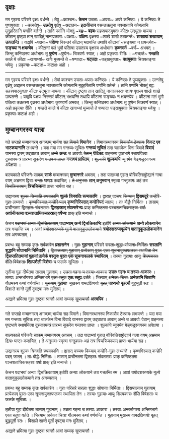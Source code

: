<style>
    s { color:rgb(200,127,127) ; font-size: smaller;}
    s+strong::before{ xcontent: " → ";  color:rgb(127,127,200) ;}
    s+strong { color: rgb(75,75,255); font-weight:normal}
</style>

## वृक्षाः

मम गृहस्य परिसरे वृक्षाः वर्धन्ते । तेषु ~काश्चन~ **केचन**  उन्नताः  ~अपराः~ अपरे  कनिष्ठाः । ये कनिष्ठाः ते पुष्पयुक्ताः । ~उत्नतेषु~  **उन्नतेषु** वृक्षेषु  ~अद्यतन~ **इदानीन्तन** वसन्तऋतुना नवजातानि कोमलानि मृदुहरितानि पर्णानि वर्तन्ते । तानि पर्णानि भोक्तुं ~बह्वः~ **बहवः** सहस्रपादयुक्ताः कीटाः उद्भूताः मायया । कीटान् दृष्ट्वा तान् खादितुं नानाप्रकाराः ~पक्षयः~ **पक्षिणः** वृक्षस्य ~शाखे शाखे उत्पतन्ते~  **शाखायां शखायाम् उत्पतन्ति** । यद्यपि ~पक्षयः~ **पक्षिणः** निरन्तरं कीटान् भक्षयन्ति तथापि कीटानां  ~सङ्ख्याः न क्षयन्त्येव~   **सङ्ख्या न  क्षयत्येव** । कीटानां मलं भूमौ पतित्वा उन्नतस्य वृक्षस्य अधोभागः **कृष्णवर्णः**   ~वर्णं~ अभवत् । किन्तु कनिष्ठस्य अधोभागः तु **पुष्पेण** ~पुष्पेन~  चित्रवर्णः स्यात् । अहो प्रकृत्याः रीतिः । ~गच्छते~ **गच्छति** काले ये कीटाः ~खगाभ्यां~ खगैः  मुच्यन्ते ते ~षण्पादाः~  **षट्पदाः**  ~पड्खयुक्ताः~  **पक्षयुक्ताः** चित्रपतङ्गाः भवेयुः । प्रकृत्याः ~कटाक्षं~ कटाक्षः अहो ।


---

मम गृहस्य परिसरे  वृक्षाः वर्धन्ते । तेषां काश्चन उन्नताः अपराः  कनिष्ठाः । ये कनिष्ठाः ते पुष्पयुक्ताः । उत्नतेषु वृक्षेषु अद्यतन वसन्तऋतुना नवजातानि कोमलानि मृदुहरितानि पर्णानि वर्तन्ते । तानि पर्णानि भोक्तुं बह्वः सहस्रपादयुक्ताः कीटाः उद्भूताः मायया ।  कीटान् दृष्ट्वा तान् खादितुं नानाप्रकाराः पक्षयः वृक्षस्प शाखे शाखे उत्पतन्ते । यद्यपि पक्षयः निरन्तरं कीटान् भक्षयन्ति तथापि कीटानां सङ्ख्याः न  क्षयन्त्येव  । कीटानां मलं भूमौ पतित्वा उन्नतस्य वृक्षस्य अधोभागः कृष्णवर्णं अभवत् ।  किन्तु कनिष्ठस्य अधोमागः तु पुष्पेन चित्रवर्णं स्यात् । अहो  प्रकृत्याः रीतिः । गच्छते काले ये कीटाः खगाभ्यां मुच्यन्ते ते षण्पादाः पड्खयुक्ताः चित्रपतङ्गाः भवेयुः । प्रकृत्याः कटाक्षं अहो ।

##  मुम्बानगरस्य यात्रा

गते सप्ताहे मम्बानगरम् अगच्छम् भार्यया सह ~~विमाने~~ **विमानेन** । विमानस्थानस्य ~~निकासैव टेक्सयः~~ **निकट एव भाटकयानानि** लभयन्ते । यदा मया मम ~~गन्तव्यः सूचितः~~ **गन्तव्यं सूचितं** तदा चालकेन विना ~~विवादे~~ **विवादं** यानस्य द्वारम् उद्घाट्य आवाम् ~~अन्ते~~ **अन्तः** च आवयोः ~~पेटान्~~ **पेटिकाः** वाहनस्य पृष्टभागे स्थापयित्वा दुरमापयन्त्रं प्रारभ्य सुकरेण ~~गन्तवयः प्राप्तः~~ **गन्तवयं प्रापितम्** । ~~शुल्कपि~~ **शुल्कमपि** न्यूनमेव बेङ्गळूरनगस्य अपेक्षया । 

बाल्यकाले परिजनैः ~~साकम्~~ **साकं** ~~मम्बानगरम्~~ **मुम्बानगरे** अवसम् । तदा पादाभ्यां गृहात् बोरिवलिराष्ट्रोद्यानं गत्वा वयम् अभ्रमाम द्वित्राः ~~घन्टाः~~ **घण्टाः** कदाचित् । ~~ते अनुभवाः~~ **तान् अनुभवान्** स्मृत्वा गन्तुकामः अहं तत्र ~~त्रिचक्रिकायाम्~~ **त्रिचक्रिकया** प्राप्तः भार्यया सह।

उद्यानस्य ~~शुल्कः त्रिनवति रुपयकाणि~~  **शुल्कं त्रिनवतिः रूप्यकाणि** । द्वारात् पञ्चषः ~~किम्याम्~~ **द्विसमदूरे** कन्हेरि-गुहाः लभ्यन्ते । ~~कृष्णगिरयात् कन्हेरि पदम्~~ **कृष्णगिरिपदात् कन्हेरिपदं** जातम् ।  ताः बौद्धैः निर्मिताः । तासाम् प्राचीनतमा ~~द्विसहस्रः संवतसराः~~ **द्विसहस्रात् संवत्सरेभ्यः** प्राक् ~~कणिष्ठतमा पञ्चशताघिकसहस्रः वर्षाः~~ **अर्वाचीनतमा पञ्चशताधिकसहस्रात् वर्षेभ्यः** प्राक् इति मन्यन्ते ।

केचन ~~पदाभयां अन्याः द्विचक्रिकायाम्~~ **पादाभ्याम् अन्ये द्विचक्रिकाभिः** इतोपि ~~अन्याः लोकयाने~~ **अन्ये लोकयानेन** तत्र गच्छन्ति स्म । आवां ~~त्रयोदशरूप्यके मूल्ये वातानुकूललोकयाने~~  **त्रयोदशरूप्यमूल्येन वातानुकूललोकयानेन** तत्र अगच्घताम् ।  

प्रबन्धः बहु सम्यक् कृतः ~~सर्वकारेन~~ **प्रशासनेन** । ~~गुहाः~~ **गुहानाम्** परिसरे  ~~सरलाः शुद्धाः सोपानाः निर्मिताः~~ **सरलानि शुद्धानि सोपानानि निर्मितानि** । ~~द्विसप्तत्याम् गुहायाम् प्रत्येकाम् पुरतः एका सूचनायुक्तफलका स्थापिता तेन~~  **द्विसप्ततितमायां गुहायां प्रत्येकं वस्तुनः पुरतः एकं सूचनाफलकं स्थापितम्** । तस्याः गुहायाः आयुः ~~शिल्पकाराः शैलि विषेशताः~~ **शिल्पशैली विशेषाः** च फलके सूचिताः ।

तृतीया गुहा दीर्घतमा तासाम् गुहानाम् । ~~उन्नता गहना च तस्याः आकारा~~ **उन्नतः गहनः च तस्याः आकारः** । तस्याः अन्तर्भागस्य अन्तिमभागे ~~एका स्तूपा~~ **एकः स्तूपः** वर्तते । भित्त्याम् ~~अनेकाः चित्राः~~ **अनेकानि चित्राणि** गौतमस्य कथां वर्णयन्ति । ~~गुहायाम्~~ **गुहायाः**  मुखस्य वामदक्षिणयोः ~~बृहत्~~ **पाश्र्वयोः बृृहत्यौ** बुद्धमूर्ती स्तः । विशाले शान्ते मूर्ती दृषट्वा मनः मुदितम् । 

अद्याने भ्रमित्वा गुहाः दृष्ट्वा श्रान्तौ आवां सम्यक् ~~सुुप्तचन्तौ~~ **अस्वपिव** ।

---

गते सप्ताहे मम्बानगरम् अगच्छम् भार्यया सह विमाने। विमानस्थानस्य निकासैव टेक्सयः लभयन्ते । यदा मया मम गन्तव्यः सूचितः तदा चालकेन विना विवादे यानस्य द्वारम् उद्घाट्य आवाम् अन्ते च आवयोः पेटान् वाहनस्य पृष्टभागे स्थापयित्वा दुरमापयन्त्रं प्रारभ्य सुकरेन गन्तवयः प्राप्तः । शुल्कपि न्यूनमेव बेङ्गळूरनगस्य अपेक्षया । 

बाल्यकाले परिजनैः साकम् मम्बानगरम् अवसम् । तदा पादाभ्यां गृहात् बोरिवलिराष्ट्रोद्यानं गत्वा वयम् अभ्रमाम द्वित्राः घन्टाः कदाचित् । ते अनुभवाः स्मृत्वा गन्तुकामः अहं तत्र त्रिचक्रिकायाम् प्राप्तः भार्यया सह।

उद्यानस्य शुल्कः त्रिनवति रुपयकाणि । द्वारात् पञ्चषः किम्याम् कन्हेरि-गुहाः लभ्यन्ते । कृष्णगिरयात् कन्हेरि पदम् जातम् ।  ताः बौद्धैः निर्मिताः । तासाम् प्राचीनतमा द्विसहस्रः संवतसराः प्राक् कणिष्ठतमा पञ्चशताघिकसहस्रः वर्षाः प्राक् इति मन्यन्ते ।

केचन पदाभयां अन्याः द्विचक्रिकायाम्  इतोपि अन्याः लोकयाने तत्र गच्छन्ति स्म । आवां त्रयोदशरूप्यके मूल्ये वातानुकूललोकयाने तत्र अगच्घताम् ।  

प्रबन्धः बहु सम्यक् कृतः सर्वकारेन । गुहाः परिसरे  सरलाः शुद्धाः सोपानाः निर्मिताः । द्विसप्तत्याम् गुहायाम् प्रत्येकाम् पुरतः एका सूचनायुक्तफलका स्थापिता तेन । तस्याः गुहायाः आयुः शिल्पकाराः शैलि विषेशताः च फलके सूचिताः ।

तृतीया गुहा दीर्घतमा तासाम् गुहानाम् । उन्नता गहना च तस्याः आकारा । तस्याः अन्तर्भागस्य अन्तिमभागे एका स्तूपा वर्तते । भित्त्याम् अनेकाः चित्राः गौतमस्य कथां वर्णयन्ति । गुहायाम् मुखस्य वामदक्षिणयोः बृ्हत् बुद्धमूर्ती स्तः । विशाले शान्ते मूर्ती दृषट्वा मनः मुदितम् । 

अद्याने भ्रमित्वा गुहाः दृष्ट्वा श्रान्तौ आवां सम्यक् सुप्तचन्तौ ।
